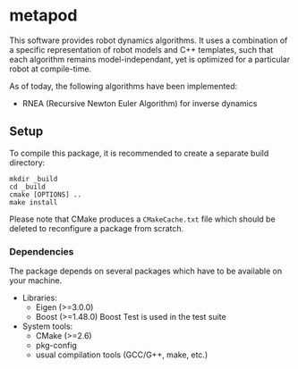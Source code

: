 metapod
========

This software provides robot dynamics algorithms.
It uses a combination of a specific representation of robot models and C++ templates,
such that each algorithm remains model-independant, yet is optimized for a particular robot at compile-time.

As of today, the following algorithms have been implemented:
 - RNEA (Recursive Newton Euler Algorithm) for inverse dynamics

Setup
-----

To compile this package, it is recommended to create a separate build
directory:

    mkdir _build
    cd _build
    cmake [OPTIONS] ..
    make install

Please note that CMake produces a `CMakeCache.txt` file which should
be deleted to reconfigure a package from scratch.


### Dependencies

The package depends on several packages which have to be available on
your machine.

 - Libraries:
   - Eigen (>=3.0.0)
   - Boost (>=1.48.0)
     Boost Test is used in the test suite
 - System tools:
   - CMake (>=2.6)
   - pkg-config
   - usual compilation tools (GCC/G++, make, etc.)
